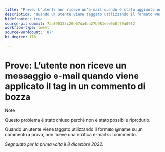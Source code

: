 ```yaml
---
title: "Prove: L'utente non riceve un'e-mail quando è stato aggiunto un tag a un commento di bozza"
description: "Quando un utente viene taggato utilizzando il formato @name su un commento di bozza, non riceve una notifica e-mail sul commento."
hidefromtoc: true
source-git-commit: 7aa896333c20e67da4da27b981eee0b0f79a09f2
workflow-type: tm+mt
source-wordcount: '87'
ht-degree: 17%

---
```



# Prove: L’utente non riceve un messaggio e-mail quando viene applicato il tag in un commento di bozza

>[!NOTE]
>
>Questo problema è stato chiuso perché non è stato possibile riprodurlo.

Quando un utente viene taggato utilizzando il formato @name su un commento a prova, non riceve una notifica e-mail sul commento.

_Segnalato per la prima volta il 8 dicembre 2022._

